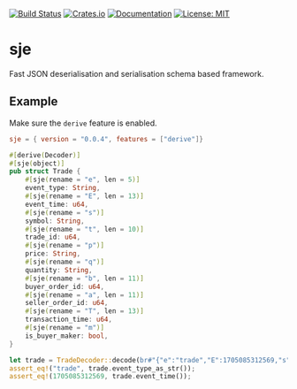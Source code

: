 [![Build Status](https://img.shields.io/endpoint.svg?url=https%3A%2F%2Factions-badge.atrox.dev%2Fhavefuntrading%2Fsje%2Fbadge%3Fref%3Dmain&style=flat&label=build&logo=none)](https://actions-badge.atrox.dev/havefuntrading/sje/goto?ref=main)
[![Crates.io](https://img.shields.io/crates/v/sje.svg)](https://crates.io/crates/sje)
[![Documentation](https://docs.rs/sje/badge.svg)](https://docs.rs/sje/)
[![License: MIT](https://img.shields.io/badge/License-MIT-blue.svg)](LICENSE)

# sje

Fast JSON deserialisation and serialisation schema based framework.

## Example

Make sure the `derive` feature is enabled.

```toml
sje = { version = "0.0.4", features = ["derive"]}
```

```rust
#[derive(Decoder)]
#[sje(object)]
pub struct Trade {
    #[sje(rename = "e", len = 5)]
    event_type: String,
    #[sje(rename = "E", len = 13)]
    event_time: u64,
    #[sje(rename = "s")]
    symbol: String,
    #[sje(rename = "t", len = 10)]
    trade_id: u64,
    #[sje(rename = "p")]
    price: String,
    #[sje(rename = "q")]
    quantity: String,
    #[sje(rename = "b", len = 11)]
    buyer_order_id: u64,
    #[sje(rename = "a", len = 11)]
    seller_order_id: u64,
    #[sje(rename = "T", len = 13)]
    transaction_time: u64,
    #[sje(rename = "m")]
    is_buyer_maker: bool,
}

let trade = TradeDecoder::decode(br#"{"e":"trade","E":1705085312569,"s":"BTCUSDT","t":3370034463,"p":"43520.00000000","q":"0.00022000","b":24269765071,"a":24269767699,"T":1705085312568,"m":true,"M":true}"#).unwrap();
assert_eq!("trade", trade.event_type_as_str());
assert_eq!(1705085312569, trade.event_time());
```


